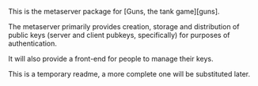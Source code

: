 This is the metaserver package for [Guns, the tank game][guns].

The metaserver primarily provides creation, storage and distribution of public keys (server and client pubkeys, specifically) for purposes of authentication.

It will also provide a front-end for people to manage their keys.

This is a temporary readme, a more complete one will be substituted later.
